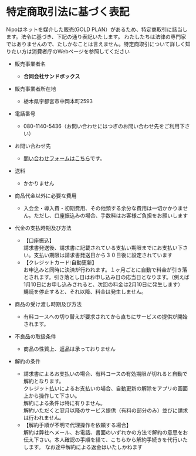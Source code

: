 # 特定商取引法に基づく表記
Nipoはネットを媒介した販売(GOLD PLAN）があるため、特定商取引に該当します。法令に基づき、下記の通り表記いたします。
わたしたちは法律の専門家ではありませんので、たしかなことは言えません。特定商取引について詳しく知りたい方は消費者庁のWebページを参照してください

- 販売事業者名
  - **合同会社サンドボックス**
- 販売事業者所在地
  - 栃木県宇都宮市中岡本町2593
- 電話番号
  - 080-1140-5436（お問い合わせにはつぎのお問い合わせ先をご利用下さい）
- お問い合わせ先
  - [問い合わせフォームはこちら](https://nipo.sndbox.jp/inquery)です。
- 送料
  - かかりません

- 商品代金以外に必要な費用
  - 入会金・導入費・初期費用、その他類する余分な費用は一切かかりません。ただし、口座振込みの場合、手数料はお客様ご負担をお願いします

- 代金の支払時期及び方法

  - 【口座振込】  
  請求書発送後、請求書に記載されている支払い期限までにお支払い下さい。支払い期限は請求書発送日から３０日後に設定されています  
  - 【クレジットカード:自動更新】  
  お申込みと同時に決済が行われます。１ヶ月ごとに自動で料金が引き落とされます。引き落とし日はお申し込み日の応当日となります。（例えば1月10日にお申し込みされると、次回の料金は2月10日に発生します）  
  購読を停止すると、それ以降、料金は発生しません。

- 商品の受け渡し時期及び方法
  - 有料コースへの切り替えが要求されてから直ちにサービスの提供が開始されます。

- 不良品の取扱条件
  - 商品の性質上、返品は承っておりません

- 解約の条件
  - 請求書によるお支払いの場合、有料コースの有効期限が切れると自動で解約となります。  
  クレジット払いによるお支払いの場合、自動更新の解除をアプリの画面上から操作して下さい。  
  解約による条件は特に有りません。  
  解約いただくと翌月以降のサービス提供（有料の部分のみ）並びに請求は行われません。
  - 【解約手順が不明で代理操作を依頼する場合】  
  解約は弊社へメール、お電話、書面のいずれかの方法で解約の意思をお伝え下さい。本人確認の手順を経て、こちらから解約手続きを代行いたします。
  なお途中解約による返金はいたしかねます